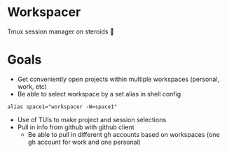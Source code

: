 # Workspacer
Tmux session manager on steroids 💉

# Goals
- Get conveniently open projects within multiple workspaces (personal, work, etc)
- Be able to select workspace by a set alias in shell config 
```
alias space1="workspacer -W=space1" 
```
- Use of TUIs to make project and session selections
- Pull in info from github with github client
    - Be able to pull in different gh accounts based on workspaces (one gh account for work and one personal)

